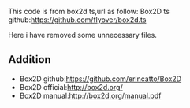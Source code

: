 This code is from box2d ts,url as follow:
Box2D ts github:https://github.com/flyover/box2d.ts

Here i have removed some unnecessary files.

## Addition
- Box2D github:https://github.com/erincatto/Box2D
- Box2D official:http://box2d.org/
- Box2D manual:http://box2d.org/manual.pdf


